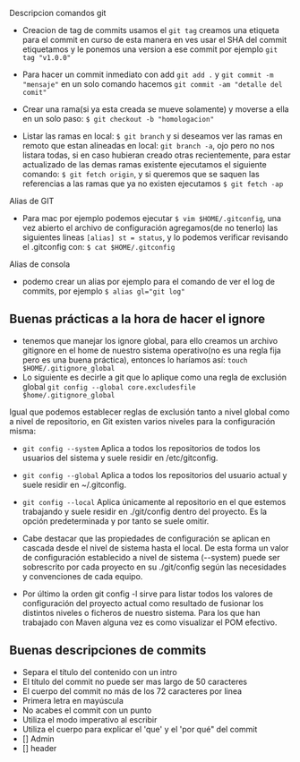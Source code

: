 Descripcion comandos git
- Creacion de tag de commits usamos el ```git tag``` creamos una etiqueta para el commit en curso de esta manera en ves usar el SHA del commit etiquetamos y le ponemos una version a ese commit por ejemplo ```git tag "v1.0.0"```
- Para hacer un commit inmediato con add ```git add .``` y  ```git commit -m "mensaje"``` en un solo comando hacemos ```git commit -am "detalle del comit"```
- Crear una rama(si ya esta creada se mueve solamente) y moverse a ella en un solo paso: ```$ git checkout -b "homologacion"```

- Listar las ramas en local: ```$ git branch``` y si deseamos ver las ramas en remoto que estan alineadas en local: ```git branch -a```, ojo pero no nos listara todas, si en caso hubieran creado otras recientemente, para estar actualizado de las demas ramas existente ejecutamos el siguiente comando: ```$ git fetch origin```,  y si queremos que se saquen las referencias a las ramas que ya no existen ejecutamos ```$ git fetch -ap```

Alias de GIT
- Para mac por ejemplo podemos ejecutar ```$ vim $HOME/.gitconfig```, una vez abierto el archivo de configuración agregamos(de no tenerlo) las siguientes lineas ```[alias] st = status```, y lo podemos verificar revisando el .gitconfig con: ```$ cat $HOME/.gitconfig```

Alias de consola
- podemo crear un alias por ejemplo para el comando de ver el log de commits, por ejemplo ```$ alias gl="git log"```


## Buenas prácticas a la hora de hacer el ignore

- tenemos que manejar los ignore global, para ello creamos un archivo gitignore en el home de nuestro sistema operativo(no es una regla fija pero es una buena práctica), entonces lo haríamos así: ```touch $HOME/.gitignore_global``` 
- Lo siguiente es decirle a git que lo aplique como una regla de exclusión global ```git config --global core.excludesfile $home/.gitignore_global```

Igual que podemos establecer reglas de exclusión tanto a nivel global como a nivel de repositorio, en Git existen varios niveles para la configuración misma:

- ```git config --system``` Aplica a todos los repositorios de todos los usuarios del sistema y suele residir en /etc/gitconfig.
- ```git config --global``` Aplica a todos los repositorios del usuario actual y suele residir en ~/.gitconfig.
- ```git config --local``` Aplica únicamente al repositorio en el que estemos trabajando y suele residir en ./git/config dentro del proyecto. Es la opción predeterminada y por tanto se suele omitir.

- Cabe destacar que las propiedades de configuración se aplican en cascada desde el nivel de sistema hasta el local. De esta forma un valor de configuración establecido a nivel de sistema (--system) puede ser sobrescrito por cada proyecto en su ./git/config según las necesidades y convenciones de cada equipo.

- Por último la orden git config -l sirve para listar todos los valores de configuración del proyecto actual como resultado de fusionar los distintos niveles o ficheros de nuestro sistema. Para los que han trabajado con Maven alguna vez es como visualizar el POM efectivo.

## Buenas descripciones de commits

- Separa el título del contenido con un intro
- El título del commit no puede ser mas largo de 50 caracteres
- El cuerpo del commit no más de los 72 caracteres por linea
- Primera letra en mayúscula
- No acabes el commit con un punto
- Utiliza el modo imperativo al escribir
- Utiliza el cuerpo para explicar el 'que' y el 'por qué" del commit
- [] Admin
- [] header
